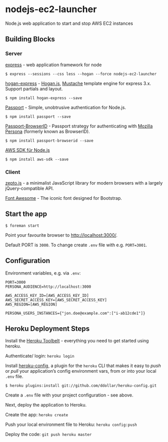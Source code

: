 # nodejs-ec2-launcher

Node.js web application to start and stop AWS EC2 instances

## Building Blocks

### Server

[express](http://expressjs.com/) - web application framework for node 

    $ express --sessions --css less --hogan --force nodejs-ec2-launcher

[hogan-express](https://npmjs.org/package/hogan-express) - [Hogan.js](http://twitter.github.io/hogan.js/),  [Mustache](http://mustache.github.io/) template engine for express 3.x. Support partials and layout.

    $ npm install hogan-express --save

[Passport](http://passportjs.org/) - Simple, unobtrusive authentication for Node.js.

    $ npm install passport --save

[Passport-BrowserID](https://github.com/jaredhanson/passport-browserid) - Passport strategy for authenticating with [Mozilla Persona](https://login.persona.org/) (formerly known as BrowserID).

    $ npm install passport-browserid --save

[AWS SDK für Node.js](https://aws.amazon.com/de/sdkfornodejs/)

    $ npm install aws-sdk --save

### Client

[zepto.js](http://zeptojs.com/) - a minimalist JavaScript library for modern browsers with a largely jQuery-compatible API. 

[Font Awesome](http://fortawesome.github.io/Font-Awesome/) - The iconic font designed for Bootstrap.

## Start the app

    $ foreman start

Point your favourite browser to [http://localhost:3000/](http://localhost:3000/).

Default PORT is `3000`. To change create `.env` file with e.g. `PORT=3001`.

## Configuration

Environment variables, e.g. via `.env`:

    PORT=3000
    PERSONA_AUDIENCE=http://localhost:3000

    AWS_ACCESS_KEY_ID=[AWS_ACCESS_KEY_ID]
    AWS_SECRET_ACCESS_KEY=[AWS_SECRET_ACCESS_KEY]
    AWS_REGION=[AWS_REGION]

    PERSONA_USERS_INSTANCES={"jon.doe@example.com":["i-ab12cde1"]}

## Heroku Deployment Steps

Install the [Heroku Toolbelt](https://toolbelt.heroku.com/) - everything you need to get started using heroku.

Authenticate/ login: `heroku login`

Install [heroku-config](https://github.com/ddollar/heroku-config), a plugin for the `heroku` CLI that makes it easy to *push* or *pull* your application’s config environment vars, from or into your local `.env` file.

    $ heroku plugins:install git://github.com/ddollar/heroku-config.git

Create a `.env` file with your project configuration - see above.

Next, deploy the application to Heroku.

Create the app: `heroku create`

Push your local environment file to Heroku: `heroku config:push`

Deploy the code: `git push heroku master`
